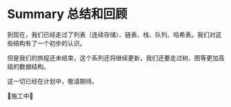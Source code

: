 # Summary 总结和回顾

到现在，我们已经走过了列表（连续存储）、链表、栈、队列、哈希表。我们对这些结构有了一个初步的认识。

但是我们的旅程还未结束，这个系列还将继续更新，我们还要走过树、图等更加高级的数据结构。

这一切已经在计划中，敬请期待。

🚧施工中🚧

